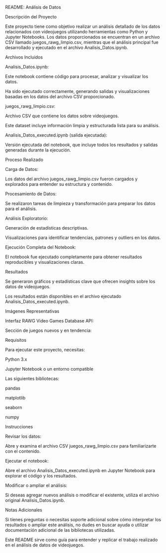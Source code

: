 README: Análisis de Datos

Descripción del Proyecto

Este proyecto tiene como objetivo realizar un análisis detallado de los datos relacionados con videojuegos utilizando herramientas como Python y Jupyter Notebooks. Los datos proporcionados se encuentran en un archivo CSV llamado juegos_rawg_limpio.csv, mientras que el análisis principal fue desarrollado y ejecutado en el archivo Analisis_Datos.ipynb.

Archivos Incluidos

Analisis_Datos.ipynb:

Este notebook contiene código para procesar, analizar y visualizar los datos.

Ha sido ejecutado correctamente, generando salidas y visualizaciones basadas en los datos del archivo CSV proporcionado.

juegos_rawg_limpio.csv:

Archivo CSV que contiene los datos sobre videojuegos.

Este dataset incluye información limpia y estructurada lista para su análisis.

Analisis_Datos_executed.ipynb (salida ejecutada):

Versión ejecutada del notebook, que incluye todos los resultados y salidas generadas durante la ejecución.

Proceso Realizado

Carga de Datos:

Los datos del archivo juegos_rawg_limpio.csv fueron cargados y explorados para entender su estructura y contenido.

Procesamiento de Datos:

Se realizaron tareas de limpieza y transformación para preparar los datos para el análisis.

Análisis Exploratorio:

Generación de estadísticas descriptivas.

Visualizaciones para identificar tendencias, patrones y outliers en los datos.

Ejecución Completa del Notebook:

El notebook fue ejecutado completamente para obtener resultados reproducibles y visualizaciones claras.

Resultados

Se generaron gráficos y estadísticas clave que ofrecen insights sobre los datos de videojuegos.

Los resultados están disponibles en el archivo ejecutado Analisis_Datos_executed.ipynb.

Imágenes Representativas

Interfaz RAWG Video Games Database API:


Sección de juegos nuevos y en tendencia:


Requisitos

Para ejecutar este proyecto, necesitas:

Python 3.x

Jupyter Notebook o un entorno compatible

Las siguientes bibliotecas:

pandas

matplotlib

seaborn

numpy

Instrucciones

Revisar los datos:

Abre y examina el archivo CSV juegos_rawg_limpio.csv para familiarizarte con el contenido.

Ejecutar el notebook:

Abre el archivo Analisis_Datos_executed.ipynb en Jupyter Notebook para explorar el código y los resultados.

Modificar o ampliar el análisis:

Si deseas agregar nuevos análisis o modificar el existente, utiliza el archivo original Analisis_Datos.ipynb.

Notas Adicionales

Si tienes preguntas o necesitas soporte adicional sobre cómo interpretar los resultados o ampliar este análisis, no dudes en buscar ayuda o utilizar documentación adicional de las bibliotecas utilizadas.

Este README sirve como guía para entender y replicar el trabajo realizado en el análisis de datos de videojuegos.